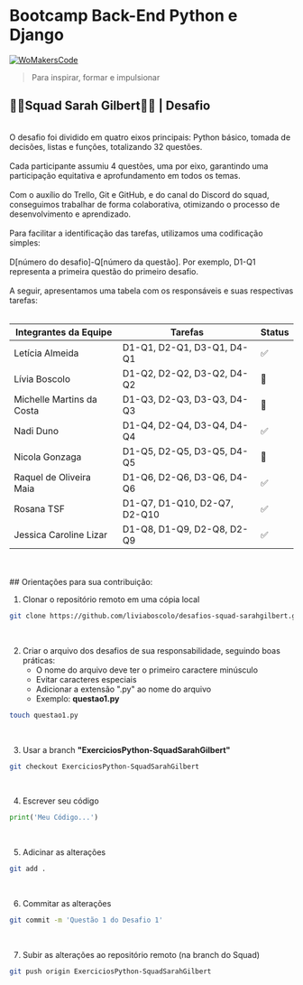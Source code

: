 # Bootcamp Back-End Python e Django 
[![WoMakersCode](https://womakerscode.org/wp-content/uploads/2023/07/ong-womakerscode-thumb.png)](https://womakerscode.org/)
> Para inspirar, formar e impulsionar

## 👩‍💻**Squad Sarah Gilbert**👩‍💻 | Desafio
<br/>
O desafio foi dividido em quatro eixos principais: Python básico, tomada de decisões, listas e funções, totalizando 32 questões.
<br/>
<br/>
Cada participante assumiu 4 questões, uma por eixo, garantindo uma participação equitativa e aprofundamento em todos os temas.
<br/>
<br/>
Com o auxílio do Trello, Git e GitHub, e do canal do Discord do squad, conseguimos trabalhar de forma colaborativa, otimizando o processo de desenvolvimento e aprendizado.
<br/>
<br/>
Para facilitar a identificação das tarefas, utilizamos uma codificação simples:
<br/>
<br/>
D[número do desafio]-Q[número da questão]. Por exemplo, D1-Q1 representa a primeira questão do primeiro desafio.
<br/><br/>
A seguir, apresentamos uma tabela com os responsáveis e suas respectivas tarefas:
<br/>
<br/>

| Integrantes da Equipe  | Tarefas| Status |
| ------------- | ------------- | ------------- |
| Letícia Almeida  | D1-Q1, D2-Q1, D3-Q1, D4-Q1 | ✅
| Lívia Boscolo | D1-Q2, D2-Q2, D3-Q2, D4-Q2| 📝
| Michelle Martins da Costa | D1-Q3, D2-Q3, D3-Q3, D4-Q3 | 📝
| Nadi Duno | D1-Q4, D2-Q4, D3-Q4, D4-Q4 | ✅
| Nicola Gonzaga | D1-Q5, D2-Q5, D3-Q5, D4-Q5 | 📝
| Raquel de Oliveira Maia | D1-Q6, D2-Q6, D3-Q6, D4-Q6 | ✅
| Rosana TSF | D1-Q7, D1-Q10, D2-Q7, D2-Q10 | ✅
| Jessica Caroline Lizar  | D1-Q8, D1-Q9, D2-Q8, D2-Q9 | ✅

<br/>
<br/>
## Orientações para sua contribuição:

1. Clonar o repositório remoto em uma cópia local
~~~bash
git clone https://github.com/liviaboscolo/desafios-squad-sarahgilbert.git
~~~
<br/> 

2. Criar o arquivo dos desafios de sua responsabilidade, seguindo boas práticas:
    * O nome do arquivo deve ter o primeiro caractere minúsculo
    * Evitar caracteres especiais
    * Adicionar a extensão ".py" ao nome do arquivo
    * Exemplo: **questao1.py**
~~~bash
touch questao1.py
~~~
<br/>

3. Usar a branch **"ExerciciosPython-SquadSarahGilbert"**
~~~bash
git checkout ExerciciosPython-SquadSarahGilbert
~~~
<br/>

4. Escrever seu código
~~~python
print('Meu Código...')
~~~
<br/>

5. Adicinar as alterações
~~~bash
git add .
~~~
<br/>

6. Commitar as alterações
~~~bash
git commit -m 'Questão 1 do Desafio 1'
~~~
<br/>

7. Subir as alterações ao repositório remoto (na branch do Squad)
~~~bash
git push origin ExerciciosPython-SquadSarahGilbert
~~~
